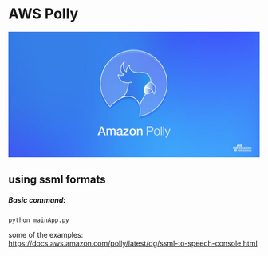 # AWS Polly

![text to speech usig ssml formt with polly](data/polly-social.jpg)
## using ssml formats
##### Basic command:  
```console
python mainApp.py
```
some of the examples:  
https://docs.aws.amazon.com/polly/latest/dg/ssml-to-speech-console.html  

